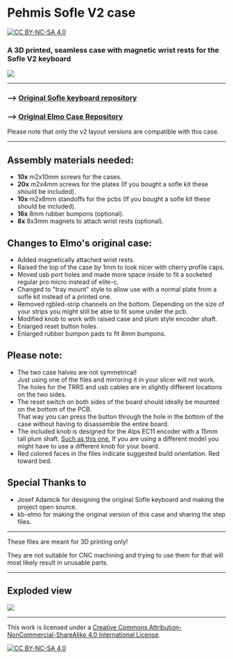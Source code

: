 
# Pehmis Sofle V2 case

[![CC BY-NC-SA 4.0][cc-by-nc-sa-shield]][cc-by-nc-sa]

### A 3D printed, seamless case with magnetic wrist rests for the Sofle V2 keyboard

![](_Images/sofle1.png)


---

### --> [Original Sofle keyboard repository](https://github.com/josefadamcik/SofleKeyboard)
### --> [Original Elmo Case Repository](https://github.com/kb-elmo/SofleCase)

Please note that only the v2 layout versions are compatible with this case.

---

Assembly materials needed:
---

- **10x** m2x10mm screws for the cases.
- **20x** m2x4mm screws for the plates (If you bought a sofle kit these should be included).
- **10x** m2x8mm standoffs for the pcbs (If you bought a sofle kit these should be included).
- **16x** 8mm rubber bumpons (optional).
- **8x** 8x3mm magnets to attach wrist rests (optional).

Changes to Elmo's original case:
---
- Added magnetically attached wrist rests.
- Raised the top of the case by 1mm to look nicer with cherry profile caps.
- Moved usb port holes and made more space inside to fit a socketed regular pro micro instead of elite-c.
- Changed to "tray mount" style to allow use with a normal plate from a sofle kit instead of a printed one.
- Removed rgbled-strip channels on the bottom. Depending on the size of your strips you might still be able to fit some under the pcb.
- Modified knob to work with raised case and plum style encoder shaft.
- Enlarged reset button holes.
- Enlarged rubber bumpon pads to fit 8mm bumpons.




Please note:  
---

- The two case halves are not symmetrical!  
Just using one of the files and mirroring it in your slicer will not work.  
The holes for the TRRS and usb cables are in slightly different locations on the two sides.
- The reset switch on both sides of the board should ideally be mounted on the bottom of the PCB.  
That way you can press the button through the hole in the bottom of the case without having to disassemble the entire board.
- The included knob is designed for the Alps EC11 encoder with a 15mm tall plum shaft.  [Such as this one.](https://www.aliexpress.com/item/1005002767327743.html)
If you are using a different model you might have to use a different knob for your board.
- Red colored faces in the files indicate suggested build orientation. Red toward bed.



Special Thanks to
---

- Josef Adamcik for designing the original Sofle keyboard and making the project open source.
- kb-elmo for making the original version of this case and sharing the step files.

---

These files are meant for 3D printing only! 

They are not suitable for CNC machining and trying to use them for that will most likely result in unusable parts.

---
Exploded view
---

![](_Images/render1.png)

---
This work is licensed under a
[Creative Commons Attribution-NonCommercial-ShareAlike 4.0 International License][cc-by-nc-sa].

[![CC BY-NC-SA 4.0][cc-by-nc-sa-image]][cc-by-nc-sa]

[cc-by-nc-sa]: http://creativecommons.org/licenses/by-nc-sa/4.0/
[cc-by-nc-sa-image]: https://licensebuttons.net/l/by-nc-sa/4.0/88x31.png
[cc-by-nc-sa-shield]: https://img.shields.io/badge/License-CC%20BY--NC--SA%204.0-lightgrey.svg
